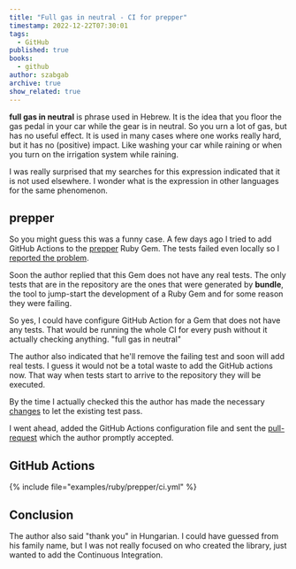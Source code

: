 ```yaml
---
title: "Full gas in neutral - CI for prepper"
timestamp: 2022-12-22T07:30:01
tags:
  - GitHub
published: true
books:
  - github
author: szabgab
archive: true
show_related: true
---
```



<b>full gas in neutral</b> is phrase used in Hebrew. It is the idea that you floor the gas pedal in your car while the gear is in neutral. So you urn a lot of gas, but has no useful effect. It is used in many cases where one works really hard, but it has no (positive) impact. Like washing your car while raining or when you turn on the irrigation system while raining.

I was really surprised that my searches for this expression indicated that it is not used elsewhere. I wonder what is the expression in other languages for the same phenomenon.


## prepper

So you might guess this was a funny case. A few days ago I tried to add GitHub Actions to the [prepper](https://rubygems.org/gems/prepper) Ruby Gem. The tests failed even locally so I [reported the problem](https://github.com/gregmolnar/prepper/issues/1).

Soon the author replied that this Gem does not have any real tests. The only tests that are in the repository are the ones that were generated by <b>bundle</b>, the tool to jump-start the development of a Ruby Gem and for some reason they were failing.

So yes, I could have configure GitHub Action for a Gem that does not have any tests. That would be running the whole CI for every push without it actually checking anything. "full gas in neutral"

The author also indicated that he'll remove the failing test and soon will add real tests. I guess it would not be a total waste to add the GitHub actions now. That way when tests start to arrive to the repository they will be executed.

By the time I actually checked this the author has made the necessary [changes](https://github.com/gregmolnar/prepper/commit/e569f5ed0f5390aae6ce559a80390e40ddbd206c) to let the existing test pass.

I went ahead, added the GitHub Actions configuration file and sent the [pull-request](https://github.com/gregmolnar/prepper/pull/2)
which the author promptly accepted.

## GitHub Actions

{% include file="examples/ruby/prepper/ci.yml" %}

## Conclusion

The author also said "thank you" in Hungarian. I could have guessed from his family name, but I was not really focused on who created the library, just wanted to add the Continuous Integration.


